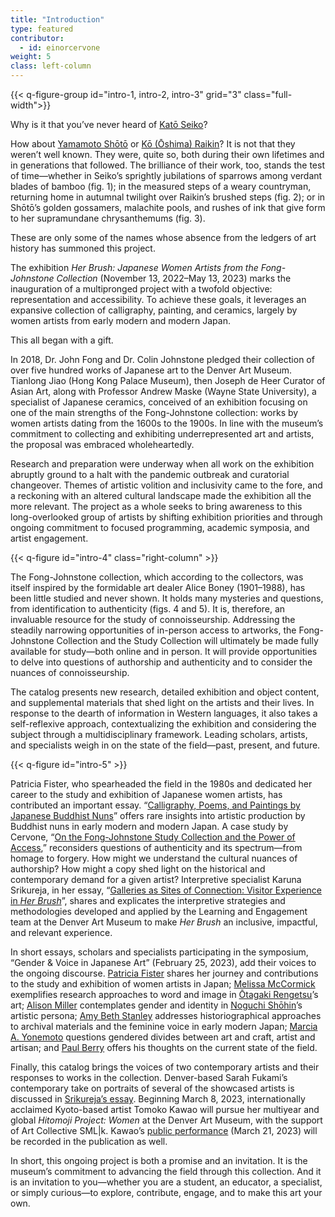 ```yaml
---
title: "Introduction"
type: featured
contributor:
  - id: einorcervone
weight: 5
class: left-column
---
```


{{< q-figure-group id="intro-1, intro-2, intro-3" grid="3" class="full-width">}}

Why is it that you’ve never heard of [Katō Seiko](/artists/#katō-seiko-加藤青湖)?

How about [Yamamoto Shōtō](/artists/#yamamoto-shōtō-山本緗桃) or [Kō (Ōshima) Raikin](/artists/#kō-ōshima-raikin-高大島来禽)? It is not that they weren’t well known. They were, quite so, both during their own lifetimes and in generations that followed. The brilliance of their work, too, stands the test of time—whether in Seiko’s sprightly jubilations of sparrows among verdant blades of bamboo (fig. 1); in the measured steps of a weary countryman, returning home in autumnal twilight over Raikin’s brushed steps (fig. 2); or in Shōtō’s golden gossamers, malachite pools, and rushes of ink that give form to her supramundane chrysanthemums (fig. 3).

These are only some of the names whose absence from the ledgers of art history has summoned this project.

The exhibition *Her Brush: Japanese Women Artists from the Fong-Johnstone Collection* (November 13, 2022–May 13, 2023) marks the inauguration of a multipronged project with a twofold objective: representation and accessibility. To achieve these goals, it leverages an expansive collection of calligraphy, painting, and ceramics, largely by women artists from early modern and modern Japan.

This all began with a gift.

In 2018, Dr. John Fong and Dr. Colin Johnstone pledged their collection of over five hundred works of Japanese art to the Denver Art Museum. Tianlong Jiao (Hong Kong Palace Museum), then Joseph de Heer Curator of Asian Art, along with Professor Andrew Maske (Wayne State University), a specialist of Japanese ceramics, conceived of an exhibition focusing on one of the main strengths of the Fong-Johnstone collection: works by women artists dating from the 1600s to the 1900s. In line with the museum’s commitment to collecting and exhibiting underrepresented art and artists, the proposal was embraced wholeheartedly.

Research and preparation were underway when all work on the exhibition abruptly ground to a halt with the pandemic outbreak and curatorial changeover. Themes of artistic volition and inclusivity came to the fore, and a reckoning with an altered cultural landscape made the exhibition all the more relevant. The project as a whole seeks to bring awareness to this long-overlooked group of artists by shifting exhibition priorities and through ongoing commitment to focused programming, academic symposia, and artist engagement.

{{< q-figure id="intro-4" class="right-column" >}}

The Fong-Johnstone collection, which according to the collectors, was itself inspired by the formidable art dealer Alice Boney (1901–1988), has been little studied and never shown. It holds many mysteries and questions, from identification to authenticity (figs. 4 and 5). It is, therefore, an invaluable resource for the study of connoisseurship. Addressing the steadily narrowing opportunities of in-person access to artworks, the Fong-Johnstone Collection and the Study Collection will ultimately be made fully available for study—both online and in person. It will provide opportunities to delve into questions of authorship and authenticity and to consider the nuances of connoisseurship.

The catalog presents new research, detailed exhibition and object content, and supplemental materials that shed light on the artists and their lives. In response to the dearth of information in Western languages, it also takes a self-reflexive approach, contextualizing the exhibition and considering the subject through a multidisciplinary framework. Leading scholars, artists, and specialists weigh in on the state of the field—past, present, and future.

{{< q-figure id="intro-5" >}}

Patricia Fister, who spearheaded the field in the 1980s and dedicated her career to the study and exhibition of Japanese women artists, has contributed an important essay. “[Calligraphy, Poems, and Paintings by Japanese Buddhist Nuns](/fister-essay/)” offers rare insights into artistic production by Buddhist nuns in early modern and modern Japan. A case study by Cervone, “[On the Fong-Johnstone Study Collection and the Power of Access](/study-collection/),” reconsiders questions of authenticity and its spectrum—from homage to forgery. How might we understand the cultural nuances of authorship? How might a copy shed light on the historical and contemporary demand for a given artist? Interpretive specialist Karuna Srikureja, in her essay, “[Galleries as Sites of Connection: Visitor Experience in *Her Brush*](/karuna/)”, shares and explicates the interpretive strategies and methodologies developed and applied by the Learning and Engagement team at the Denver Art Museum to make *Her Brush* an inclusive, impactful, and relevant experience.

In short essays, scholars and specialists participating in the symposium, “Gender & Voice in Japanese Art” (February 25, 2023), add their voices to the ongoing discourse. [Patricia Fister](/essay-fister/) shares her journey and contributions to the study and exhibition of women artists in Japan; [Melissa McCormick](/essay-mcCormic/) exemplifies research approaches to word and image in [Ōtagaki Rengetsu](/artists/#ōtagaki-rengetsu-太田垣蓮月)’s art; [Alison Miller](/essay-miller/) contemplates gender and identity in [Noguchi Shōhin](/artists/#noguchi-shōhin-野口小蘋)’s artistic persona; [Amy Beth Stanley](/essay-stanley/) addresses historiographical approaches to archival materials and the feminine voice in early modern Japan; [Marcia A. Yonemoto](/essay-yonemoto/) questions gendered divides between art and craft, artist and artisan; and [Paul Berry](/essay-berry/) offers his thoughts on the current state of the field.

Finally, this catalog brings the voices of two contemporary artists and their responses to works in the collection. Denver-based Sarah Fukami’s contemporary take on portraits of several of the showcased artists is discussed in [Srikureja’s essay](/karuna/). Beginning March 8, 2023, internationally acclaimed Kyoto-based artist Tomoko Kawao will pursue her multiyear and global *Hitomoji Project: Women* at the Denver Art Museum, with the support of Art Collective SML\|k. Kawao’s [public performance](/tomoko/) (March 21, 2023) will be recorded in the publication as well.

In short, this ongoing project is both a promise and an invitation. It is the museum’s commitment to advancing the field through this collection. And it is an invitation to you—whether you are a student, an educator, a specialist, or simply curious—to explore, contribute, engage, and to make this art your own.